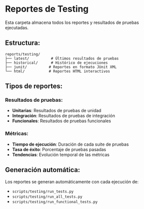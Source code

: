# Reportes de Testing

Esta carpeta almacena todos los reportes y resultados de pruebas ejecutadas.

## Estructura:

```
reports/testing/
├── latest/          # Últimos resultados de pruebas
├── historical/      # Histórico de ejecuciones
├── junit/          # Reportes en formato JUnit XML
└── html/           # Reportes HTML interactivos
```

## Tipos de reportes:

### Resultados de pruebas:
- **Unitarias**: Resultados de pruebas de unidad
- **Integración**: Resultados de pruebas de integración
- **Funcionales**: Resultados de pruebas funcionales

### Métricas:
- **Tiempo de ejecución**: Duración de cada suite de pruebas
- **Tasa de éxito**: Porcentaje de pruebas pasadas
- **Tendencias**: Evolución temporal de las métricas

## Generación automática:

Los reportes se generan automáticamente con cada ejecución de:
- `scripts/testing/run_tests.py`
- `scripts/testing/run_all_tests.py`
- `scripts/testing/run_functional_tests.py`